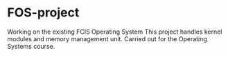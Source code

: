 # FOS-project
Working on the existing FCIS Operating System This project handles kernel modules and memory management unit. Carried out for the Operating Systems course.
